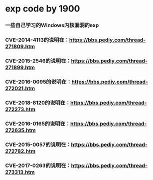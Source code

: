 # exp code by 1900
### 一些自己学习的Windows内核漏洞的exp
### CVE-2014-4113的说明在：https://bbs.pediy.com/thread-271809.htm
### CVE-2015-2546的说明在：https://bbs.pediy.com/thread-271899.htm
### CVE-2016-0095的说明在：https://bbs.pediy.com/thread-272021.htm
### CVE-2018-8120的说明在：https://bbs.pediy.com/thread-272273.htm
### CVE-2016-0165的说明在：https://bbs.pediy.com/thread-272635.htm
### CVE-2015-0057的说明在：https://bbs.pediy.com/thread-272782.htm
### CVE-2017-0263的说明在：https://bbs.pediy.com/thread-273313.htm

